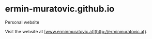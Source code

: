 # ermin-muratovic.github.io
Personal website

Visit the website at [www.erminmuratovic.at](http://erminmuratovic.at).
